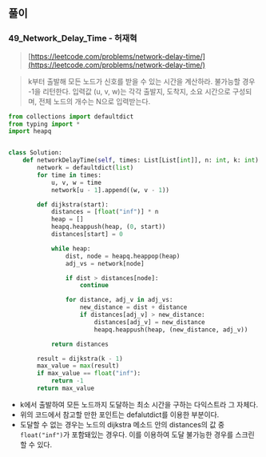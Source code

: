 ## 풀이

### 49_Network_Delay_Time - 허재혁

> [https://leetcode.com/problems/network-delay-time/](https://leetcode.com/problems/network-delay-time/)

> k부터 출발해 모든 노드가 신호를 받을 수 있는 시간을 계산하라. 불가능할 경우 -1을 리턴한다. 입력값 (u, v, w)는 각각 출발지, 도착지, 소요 시간으로 구성되며, 전체 노드의 개수는 N으로 입력받는다.

```python
from collections import defaultdict
from typing import *
import heapq


class Solution:
    def networkDelayTime(self, times: List[List[int]], n: int, k: int) -> int:
        network = defaultdict(list)
        for time in times:
            u, v, w = time
            network[u - 1].append((w, v - 1))

        def dijkstra(start):
            distances = [float("inf")] * n
            heap = []
            heapq.heappush(heap, (0, start))
            distances[start] = 0

            while heap:
                dist, node = heapq.heappop(heap)
                adj_vs = network[node]

                if dist > distances[node]:
                    continue

                for distance, adj_v in adj_vs:
                    new_distance = dist + distance
                    if distances[adj_v] > new_distance:
                        distances[adj_v] = new_distance
                        heapq.heappush(heap, (new_distance, adj_v))

            return distances

        result = dijkstra(k - 1)
        max_value = max(result)
        if max_value == float("inf"):
            return -1
        return max_value
```
- k에서 출발하여 모든 노드까지 도달하는 최소 시간을 구하는 다익스트라 그 자체다.
- 위의 코드에서 참고할 만한 포인트는 defalutdict를 이용한 부분이다.
- 도달할 수 없는 경우는 노드의 dijkstra 메소드 안의 distances의 값 중 `float("inf")`가 포함돼있는 경우다. 이를 이용하여 도달 불가능한 경우를 스크린할 수 있다.